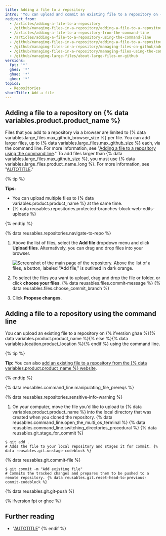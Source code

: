 ```yaml
---
title: Adding a file to a repository
intro: 'You can upload and commit an existing file to a repository on {% data variables.product.product_name %} or by using the command line.'
redirect_from:
  - /articles/adding-a-file-to-a-repository
  - /github/managing-files-in-a-repository/adding-a-file-to-a-repository
  - /articles/adding-a-file-to-a-repository-from-the-command-line
  - /articles/adding-a-file-to-a-repository-using-the-command-line
  - /github/managing-files-in-a-repository/adding-a-file-to-a-repository-using-the-command-line
  - /github/managing-files-in-a-repository/managing-files-on-github/adding-a-file-to-a-repository
  - /github/managing-files-in-a-repository/managing-files-using-the-command-line/adding-a-file-to-a-repository-using-the-command-line
  - /github/managing-large-files/about-large-files-on-github
versions:
  fpt: '*'
  ghes: '*'
  ghae: '*'
  ghec: '*'
topics:
  - Repositories
shortTitle: Add a file
---
```


## Adding a file to a repository on {% data variables.product.product_name %}

Files that you add to a repository via a browser are limited to {% data variables.large_files.max_github_browser_size %} per file. You can add larger files, up to {% data variables.large_files.max_github_size %} each, via the command line. For more information, see "[Adding a file to a repository using the command line](#adding-a-file-to-a-repository-using-the-command-line)." To add files larger than {% data variables.large_files.max_github_size %}, you must use {% data variables.large_files.product_name_long %}. For more information, see "[AUTOTITLE](/repositories/working-with-files/managing-large-files/about-large-files-on-github)."

{% tip %}

**Tips:**
- You can upload multiple files to {% data variables.product.product_name %} at the same time.
- {% data reusables.repositories.protected-branches-block-web-edits-uploads %}

{% endtip %}

{% data reusables.repositories.navigate-to-repo %}
1. Above the list of files, select the **Add file** dropdown menu and click **Upload files**. Alternatively, you can drag and drop files into your browser.
   
   ![Screenshot of the main page of the repository. Above the list of a files, a button, labeled "Add file," is outlined in dark orange.](/assets/images/help/repository/upload-files-button.png)
1. To select the files you want to upload, drag and drop the file or folder, or click **choose your files**.
{% data reusables.files.commit-message %}
{% data reusables.files.choose_commit_branch %}
1. Click **Propose changes**.

## Adding a file to a repository using the command line

You can upload an existing file to a repository on {% ifversion ghae %}{% data variables.product.product_name %}{% else %}{% data variables.location.product_location %}{% endif %} using the command line.

{% tip %}

**Tip:** You can also [add an existing file to a repository from the {% data variables.product.product_name %} website](/repositories/working-with-files/managing-files/adding-a-file-to-a-repository).

{% endtip %}

{% data reusables.command_line.manipulating_file_prereqs %}

{% data reusables.repositories.sensitive-info-warning %}

1. On your computer, move the file you'd like to upload to {% data variables.product.product_name %} into the local directory that was created when you cloned the repository.
{% data reusables.command_line.open_the_multi_os_terminal %}
{% data reusables.command_line.switching_directories_procedural %}
{% data reusables.git.stage_for_commit %}
  ```shell
  $ git add .
  # Adds the file to your local repository and stages it for commit. {% data reusables.git.unstage-codeblock %}
  ```
{% data reusables.git.commit-file %}
  ```shell
  $ git commit -m "Add existing file"
  # Commits the tracked changes and prepares them to be pushed to a remote repository. {% data reusables.git.reset-head-to-previous-commit-codeblock %}
  ```
{% data reusables.git.git-push %}

{% ifversion fpt or ghec %}
## Further reading

- "[AUTOTITLE](/migrations/importing-source-code/using-the-command-line-to-import-source-code/adding-locally-hosted-code-to-github)"
{% endif %}